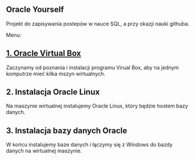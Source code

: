 ## Oracle Yourself

Projekt do zapisywania postepów w nauce SQL, a przy okazji nauki githuba.

Menu:

## [1. Oracle Virtual Box](posty/01_oracle_virtual_box.md)
Zaczynamy od poznania i instalacji programu Virual Box, aby na jednym komputrze mieć kilka mszyn wirtualnych.
## 2. Instalacja Oracle Linux
Na maszynie wirtualnej instalujemy Oracle Linux, który będzie hostem bazy danych.
## 3. Instalacja bazy danych Oracle
W końcu instalujemy baze danych i łączymy się z Windows do bazdy danych na wirtualnej maszynie.
